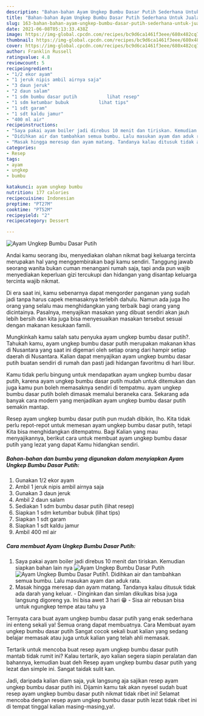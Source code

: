 ```yaml
---
description: "Bahan-bahan Ayam Ungkep Bumbu Dasar Putih Sederhana Untuk Jualan"
title: "Bahan-bahan Ayam Ungkep Bumbu Dasar Putih Sederhana Untuk Jualan"
slug: 163-bahan-bahan-ayam-ungkep-bumbu-dasar-putih-sederhana-untuk-jualan
date: 2021-06-08T05:13:33.438Z
image: https://img-global.cpcdn.com/recipes/bc9d6ca1461f3eee/680x482cq70/ayam-ungkep-bumbu-dasar-putih-foto-resep-utama.jpg
thumbnail: https://img-global.cpcdn.com/recipes/bc9d6ca1461f3eee/680x482cq70/ayam-ungkep-bumbu-dasar-putih-foto-resep-utama.jpg
cover: https://img-global.cpcdn.com/recipes/bc9d6ca1461f3eee/680x482cq70/ayam-ungkep-bumbu-dasar-putih-foto-resep-utama.jpg
author: Franklin Russell
ratingvalue: 4.8
reviewcount: 5
recipeingredient:
- "1/2 ekor ayam"
- "1 jeruk nipis ambil airnya saja"
- "3 daun jeruk"
- "2 daun salam"
- "1 sdm bumbu dasar putih           lihat resep"
- "1 sdm ketumbar bubuk           lihat tips"
- "1 sdt garam"
- "1 sdt kaldu jamur"
- "400 ml air"
recipeinstructions:
- "Saya pakai ayam boiler jadi direbus 10 menit dan tiriskan. Kemudian siapkan bahan lain nya"
- "Didihkan air dan tambahkan semua bumbu. Lalu masukan ayam dan aduk rata."
- "Masak hingga meresap dan ayam matang. Tandanya kalau ditusuk tidak ada darah yang keluar. Dinginkan dan simlan dikulkas bisa juga langsung digoreng ya. Ini bisa awet 3 hari 😁 Sisa air rebusan bisa untuk ngungkep tempe atau tahu ya"
categories:
- Resep
tags:
- ayam
- ungkep
- bumbu

katakunci: ayam ungkep bumbu 
nutrition: 177 calories
recipecuisine: Indonesian
preptime: "PT27M"
cooktime: "PT52M"
recipeyield: "2"
recipecategory: Dessert

---
```



![Ayam Ungkep Bumbu Dasar Putih](https://img-global.cpcdn.com/recipes/bc9d6ca1461f3eee/680x482cq70/ayam-ungkep-bumbu-dasar-putih-foto-resep-utama.jpg)

Andai kamu seorang ibu, menyediakan olahan nikmat bagi keluarga tercinta merupakan hal yang menggembirakan bagi kamu sendiri. Tanggung jawab seorang  wanita bukan cuman menangani rumah saja, tapi anda pun wajib menyediakan keperluan gizi tercukupi dan hidangan yang disantap keluarga tercinta wajib nikmat.

Di era  saat ini, kamu sebenarnya dapat mengorder panganan yang sudah jadi tanpa harus capek memasaknya terlebih dahulu. Namun ada juga lho orang yang selalu mau menghidangkan yang terbaik bagi orang yang dicintainya. Pasalnya, menyajikan masakan yang dibuat sendiri akan jauh lebih bersih dan kita juga bisa menyesuaikan masakan tersebut sesuai dengan makanan kesukaan famili. 



Mungkinkah kamu salah satu penyuka ayam ungkep bumbu dasar putih?. Tahukah kamu, ayam ungkep bumbu dasar putih merupakan makanan khas di Nusantara yang saat ini digemari oleh setiap orang dari hampir setiap daerah di Nusantara. Kalian dapat menyajikan ayam ungkep bumbu dasar putih buatan sendiri di rumah dan pasti jadi hidangan favoritmu di hari libur.

Kamu tidak perlu bingung untuk mendapatkan ayam ungkep bumbu dasar putih, karena ayam ungkep bumbu dasar putih mudah untuk ditemukan dan juga kamu pun boleh memasaknya sendiri di tempatmu. ayam ungkep bumbu dasar putih boleh dimasak memalui beraneka cara. Sekarang ada banyak cara modern yang menjadikan ayam ungkep bumbu dasar putih semakin mantap.

Resep ayam ungkep bumbu dasar putih pun mudah dibikin, lho. Kita tidak perlu repot-repot untuk memesan ayam ungkep bumbu dasar putih, tetapi Kita bisa menghidangkan ditempatmu. Bagi Kalian yang mau menyajikannya, berikut cara untuk membuat ayam ungkep bumbu dasar putih yang lezat yang dapat Kamu hidangkan sendiri.

<!--inarticleads1-->

##### Bahan-bahan dan bumbu yang digunakan dalam menyiapkan Ayam Ungkep Bumbu Dasar Putih:

1. Gunakan 1/2 ekor ayam
1. Ambil 1 jeruk nipis ambil airnya saja
1. Gunakan 3 daun jeruk
1. Ambil 2 daun salam
1. Sediakan 1 sdm bumbu dasar putih           (lihat resep)
1. Siapkan 1 sdm ketumbar bubuk           (lihat tips)
1. Siapkan 1 sdt garam
1. Siapkan 1 sdt kaldu jamur
1. Ambil 400 ml air




<!--inarticleads2-->

##### Cara membuat Ayam Ungkep Bumbu Dasar Putih:

1. Saya pakai ayam boiler jadi direbus 10 menit dan tiriskan. Kemudian siapkan bahan lain nya
<img src="https://img-global.cpcdn.com/steps/ba2c3e5365cad22e/160x128cq70/ayam-ungkep-bumbu-dasar-putih-langkah-memasak-1-foto.jpg" alt="Ayam Ungkep Bumbu Dasar Putih"><img src="https://img-global.cpcdn.com/steps/f0a27f5af525b17e/160x128cq70/ayam-ungkep-bumbu-dasar-putih-langkah-memasak-1-foto.jpg" alt="Ayam Ungkep Bumbu Dasar Putih">1. Didihkan air dan tambahkan semua bumbu. Lalu masukan ayam dan aduk rata.
1. Masak hingga meresap dan ayam matang. Tandanya kalau ditusuk tidak ada darah yang keluar. - Dinginkan dan simlan dikulkas bisa juga langsung digoreng ya. Ini bisa awet 3 hari 😁 - Sisa air rebusan bisa untuk ngungkep tempe atau tahu ya




Ternyata cara buat ayam ungkep bumbu dasar putih yang enak sederhana ini enteng sekali ya! Semua orang dapat membuatnya. Cara Membuat ayam ungkep bumbu dasar putih Sangat cocok sekali buat kalian yang sedang belajar memasak atau juga untuk kalian yang telah ahli memasak.

Tertarik untuk mencoba buat resep ayam ungkep bumbu dasar putih mantab tidak rumit ini? Kalau tertarik, ayo kalian segera siapin peralatan dan bahannya, kemudian buat deh Resep ayam ungkep bumbu dasar putih yang lezat dan simple ini. Sangat taidak sulit kan. 

Jadi, daripada kalian diam saja, yuk langsung aja sajikan resep ayam ungkep bumbu dasar putih ini. Dijamin kamu tak akan nyesel sudah buat resep ayam ungkep bumbu dasar putih nikmat tidak ribet ini! Selamat mencoba dengan resep ayam ungkep bumbu dasar putih lezat tidak ribet ini di tempat tinggal kalian masing-masing,ya!.

